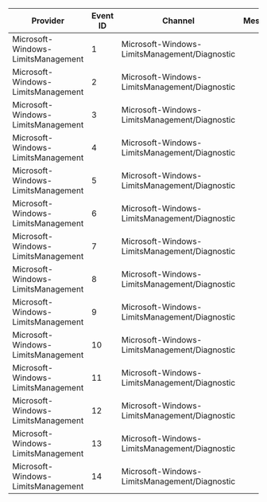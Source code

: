 Provider                            |  Event ID  |  Channel                                        |  Message
------------------------------------|------------|-------------------------------------------------|---------
Microsoft-Windows-LimitsManagement  |  1         |  Microsoft-Windows-LimitsManagement/Diagnostic  |
Microsoft-Windows-LimitsManagement  |  2         |  Microsoft-Windows-LimitsManagement/Diagnostic  |
Microsoft-Windows-LimitsManagement  |  3         |  Microsoft-Windows-LimitsManagement/Diagnostic  |
Microsoft-Windows-LimitsManagement  |  4         |  Microsoft-Windows-LimitsManagement/Diagnostic  |
Microsoft-Windows-LimitsManagement  |  5         |  Microsoft-Windows-LimitsManagement/Diagnostic  |
Microsoft-Windows-LimitsManagement  |  6         |  Microsoft-Windows-LimitsManagement/Diagnostic  |
Microsoft-Windows-LimitsManagement  |  7         |  Microsoft-Windows-LimitsManagement/Diagnostic  |
Microsoft-Windows-LimitsManagement  |  8         |  Microsoft-Windows-LimitsManagement/Diagnostic  |
Microsoft-Windows-LimitsManagement  |  9         |  Microsoft-Windows-LimitsManagement/Diagnostic  |
Microsoft-Windows-LimitsManagement  |  10        |  Microsoft-Windows-LimitsManagement/Diagnostic  |
Microsoft-Windows-LimitsManagement  |  11        |  Microsoft-Windows-LimitsManagement/Diagnostic  |
Microsoft-Windows-LimitsManagement  |  12        |  Microsoft-Windows-LimitsManagement/Diagnostic  |
Microsoft-Windows-LimitsManagement  |  13        |  Microsoft-Windows-LimitsManagement/Diagnostic  |
Microsoft-Windows-LimitsManagement  |  14        |  Microsoft-Windows-LimitsManagement/Diagnostic  |